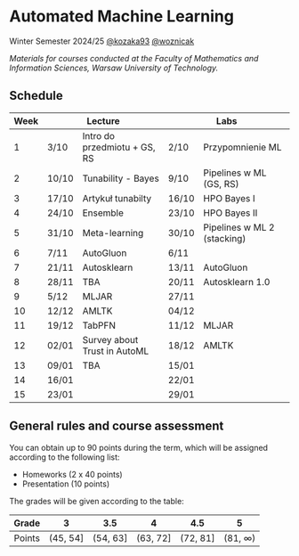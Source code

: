 # Automated Machine Learning

Winter Semester 2024/25 [@kozaka93](https://github.com/kozaka93) [@woznicak](https://github.com/woznicak)

*Materials for courses conducted at the Faculty of Mathematics and Information Sciences, Warsaw University of Technology.*

## Schedule

<table><thead>
  <tr>
    <th>Week</th>
    <th colspan="2">Lecture</th>
    <th colspan="2">Labs</th>
  </tr></thead>
<tbody>
  <tr>
    <td>1</td>
    <td>3/10</td>
    <td>Intro do przedmiotu + GS, RS</td>
    <td>2/10</td>
    <td>Przypomnienie ML</td>
  </tr>
  <tr>
    <td>2</td>
    <td>10/10</td>
    <td>Tunability - Bayes</td>
    <td>9/10</td>
    <td>Pipelines w ML (GS, RS)</td>
  </tr>
  <tr>
    <td>3</td>
    <td>17/10</td>
    <td>Artykuł tunabilty</td>
    <td>16/10</td>
    <td>HPO Bayes I</td>
  </tr>
  <tr>
    <td>4</td>
    <td>24/10</td>
    <td>Ensemble</td>
    <td>23/10</td>
    <td>HPO Bayes II</td>
  </tr>
  <tr>
    <td>5</td>
    <td>31/10</td>
    <td>Meta-learning</td>
    <td>30/10</td>
    <td>Pipelines w ML 2 (stacking)</td>
  </tr>
  <tr>
    <td>6</td>
    <td>7/11</td>
    <td>AutoGluon</td>
    <td>6/11</td>
    <td></td>
  </tr>
  <tr>
    <td>7</td>
    <td>21/11</td>
    <td>Autosklearn</td>
    <td>13/11</td>
    <td>AutoGluon</td>
  </tr>
  <tr>
    <td>8</td>
    <td>28/11</td>
    <td>TBA</td>
    <td>20/11</td>
    <td>Autosklearn 1.0</td>
  </tr>
  <tr>
    <td>9</td>
    <td>5/12</td>
    <td>MLJAR</td>
    <td>27/11</td>
    <td></td>
  </tr>
  <tr>
    <td>10</td>
    <td>12/12</td>
    <td>AMLTK</td>
    <td>04/12</td>
    <td></td>
  </tr>
  <tr>
    <td>11</td>
    <td>19/12</td>
    <td>TabPFN</td>
    <td>11/12</td>
    <td>MLJAR</td>
  </tr>
  <tr>
    <td>12</td>
    <td>02/01</td>
    <td>Survey about Trust in AutoML</td>
    <td>18/12</td>
    <td>AMLTK</td>
  </tr>
  <tr>
    <td>13</td>
    <td>09/01</td>
    <td>TBA</td>
    <td>15/01</td>
    <td></td>
  </tr>
  <tr>
    <td>14</td>
    <td>16/01</td>
    <td></td>
    <td>22/01</td>
    <td></td>
  </tr>
  <tr>
    <td>15</td>
    <td>23/01</td>
    <td></td>
    <td>29/01</td>
    <td></td>
  </tr>
</tbody></table>

## General rules and course assessment

You can obtain up to 90 points during the term, which will be assigned according to the following list:
- Homeworks (2 x 40 points)
- Presentation (10 points)

The grades will be given according to the table:

| Grade |  3 | 3.5 | 4 | 4.5 | 5 |
|:---:|:---:|:---:|:---:|:---:|:---:|
| Points   | (45, 54] | (54, 63] | (63, 72] | (72, 81] | (81, ∞) |
